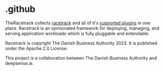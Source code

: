 # .github
TheRacetrack collects [racetrack](https://github.com/TheRacetrack/racetrack) and all of it's 
[supported plugins](https://theracetrack.github.io/racetrack/#currently-supported) in one place. 
Racetrack is an opinionated framework for deploying, managing, and serving application workloads
which is fully pluggable and extendable.

Racetrack is copyright The Danish Business Authority 2023. It is published under the Apache 2.0 License.

This project is a collaboration between The Danish Business Authority and deepsense.ai.
